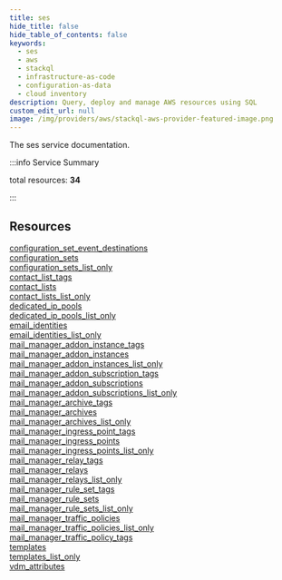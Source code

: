 ```yaml
---
title: ses
hide_title: false
hide_table_of_contents: false
keywords:
  - ses
  - aws
  - stackql
  - infrastructure-as-code
  - configuration-as-data
  - cloud inventory
description: Query, deploy and manage AWS resources using SQL
custom_edit_url: null
image: /img/providers/aws/stackql-aws-provider-featured-image.png
---
```


The ses service documentation.

:::info Service Summary

<div class="row">
<div class="providerDocColumn">
<span>total resources:&nbsp;<b>34</b></span><br />
</div>
</div>

:::

## Resources
<div class="row">
<div class="providerDocColumn">
<a href="/providers/aws/ses/configuration_set_event_destinations/">configuration_set_event_destinations</a><br />
<a href="/providers/aws/ses/configuration_sets/">configuration_sets</a><br />
<a href="/providers/aws/ses/configuration_sets_list_only/">configuration_sets_list_only</a><br />
<a href="/providers/aws/ses/contact_list_tags/">contact_list_tags</a><br />
<a href="/providers/aws/ses/contact_lists/">contact_lists</a><br />
<a href="/providers/aws/ses/contact_lists_list_only/">contact_lists_list_only</a><br />
<a href="/providers/aws/ses/dedicated_ip_pools/">dedicated_ip_pools</a><br />
<a href="/providers/aws/ses/dedicated_ip_pools_list_only/">dedicated_ip_pools_list_only</a><br />
<a href="/providers/aws/ses/email_identities/">email_identities</a><br />
<a href="/providers/aws/ses/email_identities_list_only/">email_identities_list_only</a><br />
<a href="/providers/aws/ses/mail_manager_addon_instance_tags/">mail_manager_addon_instance_tags</a><br />
<a href="/providers/aws/ses/mail_manager_addon_instances/">mail_manager_addon_instances</a><br />
<a href="/providers/aws/ses/mail_manager_addon_instances_list_only/">mail_manager_addon_instances_list_only</a><br />
<a href="/providers/aws/ses/mail_manager_addon_subscription_tags/">mail_manager_addon_subscription_tags</a><br />
<a href="/providers/aws/ses/mail_manager_addon_subscriptions/">mail_manager_addon_subscriptions</a><br />
<a href="/providers/aws/ses/mail_manager_addon_subscriptions_list_only/">mail_manager_addon_subscriptions_list_only</a><br />
<a href="/providers/aws/ses/mail_manager_archive_tags/">mail_manager_archive_tags</a>
</div>
<div class="providerDocColumn">
<a href="/providers/aws/ses/mail_manager_archives/">mail_manager_archives</a><br />
<a href="/providers/aws/ses/mail_manager_archives_list_only/">mail_manager_archives_list_only</a><br />
<a href="/providers/aws/ses/mail_manager_ingress_point_tags/">mail_manager_ingress_point_tags</a><br />
<a href="/providers/aws/ses/mail_manager_ingress_points/">mail_manager_ingress_points</a><br />
<a href="/providers/aws/ses/mail_manager_ingress_points_list_only/">mail_manager_ingress_points_list_only</a><br />
<a href="/providers/aws/ses/mail_manager_relay_tags/">mail_manager_relay_tags</a><br />
<a href="/providers/aws/ses/mail_manager_relays/">mail_manager_relays</a><br />
<a href="/providers/aws/ses/mail_manager_relays_list_only/">mail_manager_relays_list_only</a><br />
<a href="/providers/aws/ses/mail_manager_rule_set_tags/">mail_manager_rule_set_tags</a><br />
<a href="/providers/aws/ses/mail_manager_rule_sets/">mail_manager_rule_sets</a><br />
<a href="/providers/aws/ses/mail_manager_rule_sets_list_only/">mail_manager_rule_sets_list_only</a><br />
<a href="/providers/aws/ses/mail_manager_traffic_policies/">mail_manager_traffic_policies</a><br />
<a href="/providers/aws/ses/mail_manager_traffic_policies_list_only/">mail_manager_traffic_policies_list_only</a><br />
<a href="/providers/aws/ses/mail_manager_traffic_policy_tags/">mail_manager_traffic_policy_tags</a><br />
<a href="/providers/aws/ses/templates/">templates</a><br />
<a href="/providers/aws/ses/templates_list_only/">templates_list_only</a><br />
<a href="/providers/aws/ses/vdm_attributes/">vdm_attributes</a>
</div>
</div>